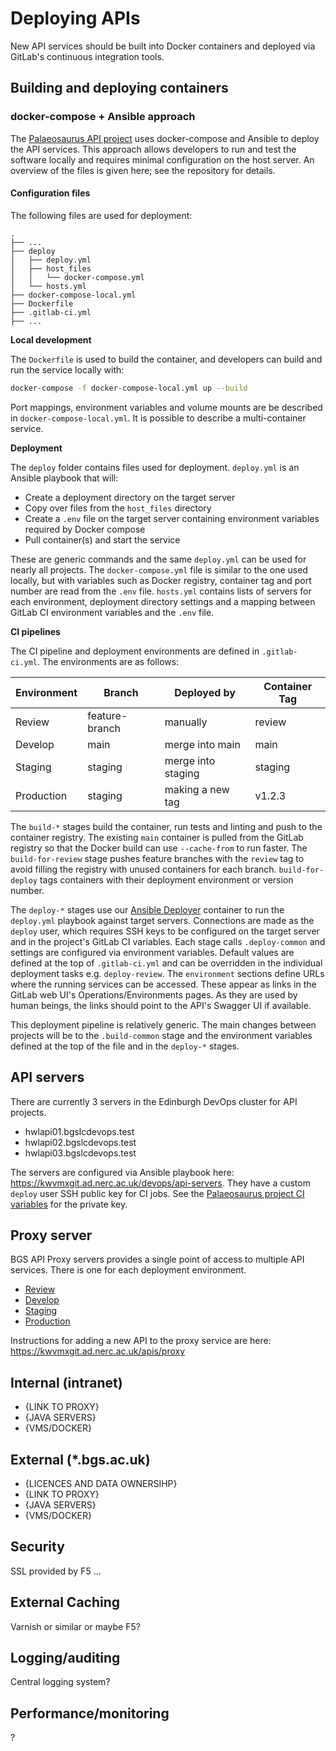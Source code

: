 # Deploying APIs

New API services should be built into Docker containers and deployed via GitLab's continuous integration tools.

## Building and deploying containers

### docker-compose + Ansible approach

The [Palaeosaurus API project](https://kwvmxgit.ad.nerc.ac.uk/apis/api-services/palaeosaurus-api) uses docker-compose and Ansible to deploy the API services.
This approach allows developers to run and test the software locally and requires minimal configuration on the host server.
An overview of the files is given here; see the repository for details.

#### Configuration files

The following files are used for deployment:

```
.
├── ...
├── deploy
│   ├── deploy.yml
│   ├── host_files
│   │   └── docker-compose.yml
│   └── hosts.yml
├── docker-compose-local.yml
├── Dockerfile
├── .gitlab-ci.yml
├── ...
```

**Local development**

The `Dockerfile` is used to build the container, and developers can build and run the service locally with:

```bash
docker-compose -f docker-compose-local.yml up --build
```

Port mappings, environment variables and volume mounts are be described in `docker-compose-local.yml`.  It is possible to describe a multi-container service.

**Deployment**

The `deploy` folder contains files used for deployment.  `deploy.yml` is an Ansible playbook that will:

+ Create a deployment directory on the target server
+ Copy over files from the `host_files` directory
+ Create a `.env` file on the target server containing environment variables required by Docker compose
+ Pull container(s) and start the service

These are generic commands and the same `deploy.yml` can be used for nearly all projects.  The `docker-compose.yml` file is similar to the one used locally, but with variables such as Docker registry, container tag and port number are read from the `.env` file.
`hosts.yml` contains lists of servers for each environment, deployment directory settings and a mapping between GitLab CI environment variables and the `.env` file.

**CI pipelines**

The CI pipeline and deployment environments are defined in `.gitlab-ci.yml`.  The environments are as follows:

| Environment | Branch | Deployed by | Container Tag |
| ------ | ------ | ------ | ------ |
| Review | feature-branch | manually | review | 
| Develop | main | merge into main | main |
| Staging | staging | merge into staging | staging |
| Production | staging | making a new tag |  v1.2.3 |

The `build-*` stages build the container, run tests and linting and push to the container registry.
The existing `main` container is pulled from the GitLab registry so that the Docker build can use `--cache-from` to run faster.
The `build-for-review` stage pushes feature branches with the `review` tag to avoid filling the registry with unused containers for each branch.
`build-for-deploy` tags containers with their deployment environment or version number.

The `deploy-*` stages use our [Ansible Deployer](https://kwvmxgit.ad.nerc.ac.uk/devops/ansible-deployer) container to run the `deploy.yml` playbook against target servers.
Connections are made as the `deploy` user, which requires SSH keys to be configured on the target server and in the project's GitLab CI variables.
Each stage calls `.deploy-common` and settings are configured via environment variables.  Default values are defined at the top of `.gitlab-ci.yml` and can be overridden in the individual deployment tasks e.g. `deploy-review`.
The `environment` sections define URLs where the running services can be accessed.
These appear as links in the GitLab web UI's Operations/Environments pages.
As they are used by human beings, the links should point to the API's Swagger UI if available.

This deployment pipeline is relatively generic.  The main changes between projects will be to the `.build-common` stage and the environment variables defined at the top of the file and in the `deploy-*` stages.

## API servers

There are currently 3 servers in the Edinburgh DevOps cluster for API projects.

+ hwlapi01.bgslcdevops.test
+ hwlapi02.bgslcdevops.test
+ hwlapi03.bgslcdevops.test

The servers are configured via Ansible playbook here: https://kwvmxgit.ad.nerc.ac.uk/devops/api-servers.
They have a custom `deploy` user SSH public key for CI jobs.  See the [Palaeosaurus project CI variables](https://kwvmxgit.ad.nerc.ac.uk/apis/api-services/palaeosaurus-api/-/settings/ci_cd) for the private key.


## Proxy server

BGS API Proxy servers provides a single point of access to multiple API services.  There is one for each deployment environment.

+ [Review](http://hwlapi01.bgslcdevops.test:9080)
+ [Develop](http://hwlapi01.bgslcdevops.test:8080)
+ [Staging](http://hwlapi02.bgslcdevops.test:8080)
+ [Production](http://hwlapi03.bgslcdevops.test:8080)

Instructions for adding a new API to the proxy service are here:
https://kwvmxgit.ad.nerc.ac.uk/apis/proxy

## Internal (intranet) 
	
* {LINK TO PROXY}
* {JAVA SERVERS}
* {VMS/DOCKER}
	
## External (*.bgs.ac.uk)

* {LICENCES AND DATA OWNERSIHP}
* {LINK TO PROXY}
* {JAVA SERVERS}
* {VMS/DOCKER}

## Security
	
SSL provided by F5 ...
		
## External Caching
		
Varnish or similar or maybe F5?

## Logging/auditing

Central logging system?

## Performance/monitoring

?
